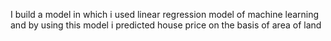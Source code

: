 I build a model in which i used linear regression model of machine learning
and by using this model i predicted house price on the basis of area of land
